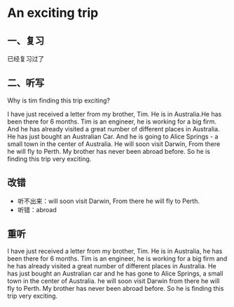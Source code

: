 # An exciting trip

## 一、复习
已经复习过了

## 二、听写
Why is tim finding this trip exciting?

I have just received a letter from my brother, Tim.
He is in Australia.He has been there for 6 months.
Tim is an engineer, he is working for a big firm.
And he has already visited a great number of different places in Australia.
He has just bought an Australian Car.
And he is going to Alice Springs - a small town in the center of Australia.
He will soon visit Darwin, From there he will fly to Perth.
My brother has never been abroad before.
So he is finding this trip very exciting.

## 改错
* 听不出来：will soon visit Darwin, From there he will fly to Perth.
* 听错：abroad

## 重听
I have just received a letter from my brother, Tim.
He is in Australia, he has been there for 6 months.
Tim is an engineer, he is working for a big firm
and he has already visited a great number of different places in Australia.
He has just bought an Australian car and
he has gone to Alice Springs, a small town in the center of Australia.
he will soon visit Darwin from there he will fly to Perth.
My brother has never been abroad before.
So he is finding this trip very exciting.

